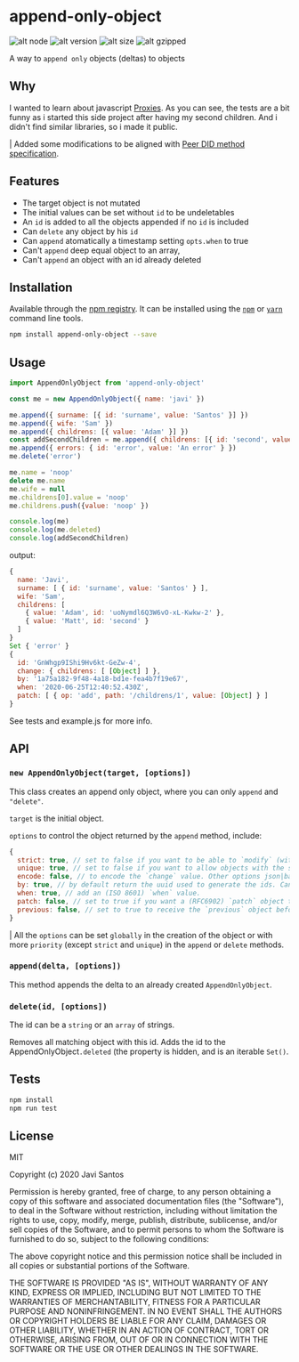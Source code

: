 # append-only-object

![alt node](https://img.shields.io/badge/node->=10.16.0-brightgreen.svg)
![alt version](https://img.shields.io/npm/v/append-only-object)
![alt size](https://img.shields.io/bundlephobia/min/append-only-object)
![alt gzipped](https://img.shields.io/bundlephobia/minzip/append-only-object)

A way to `append only` objects (deltas) to objects

## Why

I wanted to learn about javascript [Proxies](https://developer.mozilla.org/en-US/docs/Web/JavaScript/Reference/Global_Objects/Proxy). As you can see, the tests are a bit funny as i started this side project after having my second children. And i didn't find similar libraries, so i made it public. 

| Added some modifications to be aligned with [Peer DID method specification](https://dhh1128.github.io/peer-did-method-spec/index.html).

## Features


- The target object is not mutated
- The initial values can be set without `id` to be undeletables
- An `id` is added to all the objects appended if no `id` is included
- Can `delete` any object by his `id`
- Can `append` atomatically a timestamp setting `opts.when` to true
- Can't `append` deep equal object to an array, 
- Can't `append` an object with an id already deleted

## Installation

Available through the 
[npm registry](http://npmjs.com/package/append-only-object). It can be installed using the 
[`npm`](https://docs.npmjs.com/getting-started/installing-npm-packages-locally)
or 
[`yarn`](https://yarnpkg.com/en/)
command line tools.

```sh
npm install append-only-object --save
```

## Usage

```js
import AppendOnlyObject from 'append-only-object'

const me = new AppendOnlyObject({ name: 'javi' })

me.append({ surname: [{ id: 'surname', value: 'Santos' }] })
me.append({ wife: 'Sam' })
me.append({ childrens: [{ value: 'Adam' }] })
const addSecondChildren = me.append({ childrens: [{ id: 'second', value: 'Matt' }] }, { patch: true })
me.append({ errors: { id: 'error', value: 'An error' } })
me.delete('error')

me.name = 'noop'
delete me.name
me.wife = null
me.childrens[0].value = 'noop'
me.childrens.push({value: 'noop' })

console.log(me)
console.log(me.deleted)
console.log(addSecondChildren)
```
output:

```js
{
  name: 'Javi',
  surname: [ { id: 'surname', value: 'Santos' } ],
  wife: 'Sam',
  childrens: [
    { value: 'Adam', id: 'uoNymdl6Q3W6vO-xL-Kwkw-2' },
    { value: 'Matt', id: 'second' }
  ]
}
Set { 'error' }
{
  id: 'GnWhgp9IShi9Hv6kt-GeZw-4',
  change: { childrens: [ [Object] ] },
  by: '1a75a182-9f48-4a18-bd1e-fea4b7f19e67',
  when: '2020-06-25T12:40:52.430Z',
  patch: [ { op: 'add', path: '/childrens/1', value: [Object] } ]
}
```

See tests and example.js for more info.

## API

### `new AppendOnlyObject(target, [options])`

This class creates an append only object, where you can only `append` and `"delete"`.

`target` is the initial object.

`options` to control the object returned by the `append` method, include:

``` js
{
  strict: true, // set to false if you want to be able to `modify` (without overwrite or delete) an object or array (ex. push to an array or add a prop to an existent object).
  unique: true, // set to false if you want to allow objects with the same id.
  encode: false, // to encode the `change` value. Other options json|base64url|base64|hex|binary
  by: true, // by default return the uuid used to generate the ids. Can send an `object` or `array`.
  when: true, // add an (ISO 8601) `when` value.
  patch: false, // set to true if you want a (RFC6902) `patch` object tu be returned.
  previous: false, // set to true to receive the `previous` object before the append.
}
```
| All the `options` can be set `globally` in the creation of the object or with more `priority` (except `strict` and `unique`) in the `append` or `delete` methods.

### `append(delta, [options])`

This method appends the delta to an already created `AppendOnlyObject`.


### `delete(id, [options])`

The id can be a `string` or an `array` of strings.

Removes all matching object with this id. Adds the id to the AppendOnlyObject`.deleted` (the property is hidden, and is an iterable `Set()`.

## Tests

```sh
npm install
npm run test
```

## License

MIT

Copyright (c) 2020 Javi Santos

Permission is hereby granted, free of charge, to any person obtaining a copy
of this software and associated documentation files (the "Software"), to deal
in the Software without restriction, including without limitation the rights
to use, copy, modify, merge, publish, distribute, sublicense, and/or sell
copies of the Software, and to permit persons to whom the Software is
furnished to do so, subject to the following conditions:

The above copyright notice and this permission notice shall be included in all
copies or substantial portions of the Software.

THE SOFTWARE IS PROVIDED "AS IS", WITHOUT WARRANTY OF ANY KIND, EXPRESS OR
IMPLIED, INCLUDING BUT NOT LIMITED TO THE WARRANTIES OF MERCHANTABILITY,
FITNESS FOR A PARTICULAR PURPOSE AND NONINFRINGEMENT. IN NO EVENT SHALL THE
AUTHORS OR COPYRIGHT HOLDERS BE LIABLE FOR ANY CLAIM, DAMAGES OR OTHER
LIABILITY, WHETHER IN AN ACTION OF CONTRACT, TORT OR OTHERWISE, ARISING FROM,
OUT OF OR IN CONNECTION WITH THE SOFTWARE OR THE USE OR OTHER DEALINGS IN THE
SOFTWARE.

